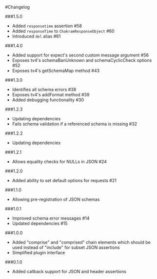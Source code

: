 #Changelog

###1.5.0
 - Added `responsetime` assertion #58
 - Added `responseTime` to `ChakramResponseObject` #60
 - Introduced `del` alias #61

###1.4.0
 - Added support for expect's second custom message argument #56
 - Exposes tv4's schemaBanUnknown and schemaCyclicCheck options #52
 - Exposes tv4's getSchemaMap method #43

###1.3.0
 - Identifies all schema errors #38
 - Exposes tv4's addFormat method #39
 - Added debugging functionality #30

###1.2.3
 - Updating dependencies
 - Fails schema validation if a referenced schema is missing #32

###1.2.2
 - Updating dependencies

###1.2.1
 - Allows equality checks for NULLs in JSON #24

###1.2.0
 - Added ability to set default options for requests #21

###1.1.0
 - Allowing pre-registration of JSON schemas

###1.0.1
 - Improved schema error messages #14
 - Updated dependencies #15

###1.0.0
 - Added "comprise" and "comprised" chain elements which should be used instead of "include" for subset JSON assertions
 - Simplified plugin interface

###0.1.0
 - Added callback support for JSON and header assertions
